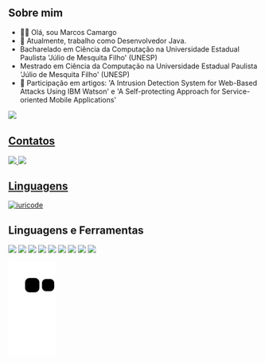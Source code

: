 ## Sobre mim
- 🧒🏻 Olá, sou Marcos Camargo
- 👀 Atualmente, trabalho como Desenvolvedor Java.
- Bacharelado em Ciência da Computação na Universidade Estadual Paulista 'Júlio de Mesquita Filho' (UNESP)
- Mestrado em Ciência da Computação na Universidade Estadual Paulista 'Júlio de Mesquita Filho' (UNESP) 
- 📖 Participação em artigos: 'A Intrusion Detection System for Web-Based Attacks Using IBM Watson' e 'A Self-protecting Approach for Service-oriented Mobile Applications'

<div>
  <a href="https://github.com/mpcamargo1">
  <img height="180em" src="https://github-readme-stats.vercel.app/api?username=mpcamargo1&show_icons=true&theme=tokyonight">
</div>
  
## Contatos
  
<div>
  <a href="mailto:mp.camargo@outlook.com"> <img src="https://img.shields.io/badge/Microsoft_Outlook-0078D4?style=for-the-badge&logo=microsoft-outlook&logoColor=white">
  <a href="https://linkedin.com/in/mpcamargo1"> <img src="https://img.shields.io/badge/LinkedIn-0077B5?style=for-the-badge&logo=linkedin&logoColor=white">
</div>

## Linguagens
[![iuricode](https://github-readme-stats.vercel.app/api/top-langs/?username=mpcamargo1&layout=compact)](https://github.com/anuraghazra/github-readme-stats)
    
## Linguagens e Ferramentas
  <div>
    <img src="https://img.shields.io/badge/C-00599C?style=for-the-badge&logo=c&logoColor=white">
    <img src="https://img.shields.io/badge/C%23-239120?style=for-the-badge&logo=c-sharp&logoColor=white">
    <img src="https://img.shields.io/badge/.NET-5C2D91?style=for-the-badge&logo=.net&logoColor=white">
    <img src="https://img.shields.io/badge/Java-ED8B00?style=for-the-badge&logo=java&logoColor=white">
    <img src="https://img.shields.io/badge/HTML5-E34F26?style=for-the-badge&logo=html5&logoColor=white">
    <img src="https://img.shields.io/badge/Spring-6DB33F?style=for-the-badge&logo=spring&logoColor=white">
    <img src="https://img.shields.io/badge/MySQL-00000F?style=for-the-badge&logo=mysql&logoColor=white">
    <img src="https://img.shields.io/badge/MongoDB-4EA94B?style=for-the-badge&logo=mongodb&logoColor=white">
    <img src="https://img.shields.io/badge/Unity-100000?style=for-the-badge&logo=unity&logoColor=white">
  </div>

![Snake animation](https://github.com/mpcamargo1/mpcamargo1/blob/output/github-contribution-grid-snake.svg)
    
<!---
mpcamargo1/mpcamargo1 is a ✨ special ✨ repository because its `README.md` (this file) appears on your GitHub profile.
You can click the Preview link to take a look at your changes.
--->
